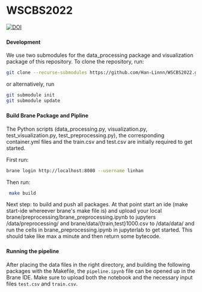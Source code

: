 # WSCBS2022
[![DOI](https://zenodo.org/badge/498536259.svg)](https://zenodo.org/badge/latestdoi/498536259)

###
#### Development

We use two submodules for the data_processing package and visualization package of this repository. To clone the repository, run:
```bash
git clone --recurse-submodules https://github.com/Han-Linnn/WSCBS2022.git
```

or alternatively, run
```bash
git submodule init
git submodule update
```
###
#### Build Brane Package and Pipline

The Python scripts (data_processing.py, visualization.py, test_visualization.py, test_preprocessing.py), the corresponding container.yml files and the train.csv and test.csv are initially required to get started.

First run:

```bash
brane login http://localhost:8080 --username linhan
```

Then run:

```bash
 make build 
``````

Next step:
to build and push all packages. At that point start an ide (make start-ide whereever brane's make file is) and upload your local brane/preprocessing/brane_preprocessing.ipynb to jupyters /data/preprocessing/ and brane/data/{train,test}1000.csv to /data/data/ and run the cells in brane_preprocessing.ipynb in jupyterlab to get started. This should take like max a minute and then return some bytecode.

###
#### Running the pipeline
After placing the data files in the right directory, and building the following packages with the Makefile, the `pipeline.ipynb` file can be opened up in the Brane IDE. Make sure to upload both the notebook and the necessary input files `test.csv` and `train.csv`.
